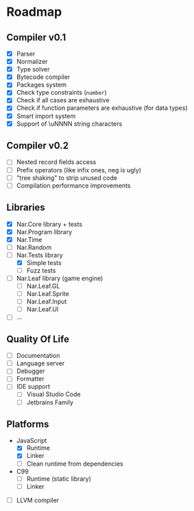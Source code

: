 # Roadmap

## Compiler v0.1
* [x] Parser
* [x] Normalizer
* [x] Type solver
* [x] Bytecode compiler
* [x] Packages system
* [x] Check type constraints (`number`)
* [x] Check if all cases are exhaustive
* [x] Check if function parameters are exhaustive (for data types)
* [x] Smart import system
* [x] Support of \uNNNN string characters

## Compiler v0.2
* [ ] Nested record fields access
* [ ] Prefix operators (like infix ones, neg is ugly)
* [ ] "tree shaking" to strip unused code
* [ ] Compilation performance improvements
  
## Libraries
* [x] Nar.Core library + tests
* [x] Nar.Program library
* [x] Nar.Time
* [ ] Nar.Random
* [ ] Nar.Tests library
  * [x] Simple tests
  * [ ] Fuzz tests
* [ ] Nar.Leaf library (game engine)
  * [ ] Nar.Leaf.GL
  * [ ] Nar.Leaf.Sprite
  * [ ] Nar.Leaf.Input
  * [ ] Nar.Leaf.UI
* [ ] ...

## Quality Of Life
* [ ] Documentation
* [ ] Language server
* [ ] Debugger
* [ ] Formatter
* [ ] IDE support
  * [ ] Visual Studio Code
  * [ ] Jetbrains Family

## Platforms
* JavaScript
  * [x] Runtime
  * [x] Linker
  * [ ] Clean runtime from dependencies
* C99
  * [ ] Runtime (static library)
  * [ ] Linker
* [ ] LLVM compiler
